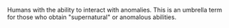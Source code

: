 Humans with the ability to interact with anomalies. This is an umbrella term for those who obtain "supernatural" or anomalous abilities.